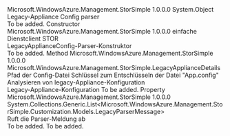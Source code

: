 <Type Name="LegacyApplianceConfigParser" FullName="Microsoft.WindowsAzure.Management.StorSimple.LegacyApplianceConfigParser">
  <TypeSignature Language="C#" Value="public class LegacyApplianceConfigParser" />
  <TypeSignature Language="ILAsm" Value=".class public auto ansi beforefieldinit LegacyApplianceConfigParser extends System.Object" />
  <TypeSignature Language="DocId" Value="T:Microsoft.WindowsAzure.Management.StorSimple.LegacyApplianceConfigParser" />
  <TypeSignature Language="VB.NET" Value="Public Class LegacyApplianceConfigParser" />
  <TypeSignature Language="F#" Value="type LegacyApplianceConfigParser = class" />
  <AssemblyInfo>
    <AssemblyName>Microsoft.WindowsAzure.Management.StorSimple</AssemblyName>
    <AssemblyVersion>1.0.0.0</AssemblyVersion>
  </AssemblyInfo>
  <Base>
    <BaseTypeName>System.Object</BaseTypeName>
  </Base>
  <Interfaces />
  <Docs>
    <summary>
            Legacy-Appliance Config parser
            </summary>
    <remarks>To be added.</remarks>
  </Docs>
  <Members>
    <Member MemberName=".ctor">
      <MemberSignature Language="C#" Value="public LegacyApplianceConfigParser (Microsoft.WindowsAzure.Management.StorSimple.IServiceSecretEncryptor encryptor);" />
      <MemberSignature Language="ILAsm" Value=".method public hidebysig specialname rtspecialname instance void .ctor(class Microsoft.WindowsAzure.Management.StorSimple.IServiceSecretEncryptor encryptor) cil managed" />
      <MemberSignature Language="DocId" Value="M:Microsoft.WindowsAzure.Management.StorSimple.LegacyApplianceConfigParser.#ctor(Microsoft.WindowsAzure.Management.StorSimple.IServiceSecretEncryptor)" />
      <MemberSignature Language="VB.NET" Value="Public Sub New (encryptor As IServiceSecretEncryptor)" />
      <MemberSignature Language="F#" Value="new Microsoft.WindowsAzure.Management.StorSimple.LegacyApplianceConfigParser : Microsoft.WindowsAzure.Management.StorSimple.IServiceSecretEncryptor -&gt; Microsoft.WindowsAzure.Management.StorSimple.LegacyApplianceConfigParser" Usage="new Microsoft.WindowsAzure.Management.StorSimple.LegacyApplianceConfigParser encryptor" />
      <MemberType>Constructor</MemberType>
      <AssemblyInfo>
        <AssemblyName>Microsoft.WindowsAzure.Management.StorSimple</AssemblyName>
        <AssemblyVersion>1.0.0.0</AssemblyVersion>
      </AssemblyInfo>
      <Parameters>
        <Parameter Name="encryptor" Type="Microsoft.WindowsAzure.Management.StorSimple.IServiceSecretEncryptor" />
      </Parameters>
      <Docs>
        <param name="encryptor">einfache Dienstclient STOR</param>
        <summary>
            LegacyApplianceConfig-Parser-Konstruktor
            </summary>
        <remarks>To be added.</remarks>
      </Docs>
    </Member>
    <Member MemberName="ParseLegacyApplianceConfig">
      <MemberSignature Language="C#" Value="public Microsoft.WindowsAzure.Management.StorSimple.LegacyApplianceDetails ParseLegacyApplianceConfig (string filePath, string decryptionKey);" />
      <MemberSignature Language="ILAsm" Value=".method public hidebysig instance class Microsoft.WindowsAzure.Management.StorSimple.LegacyApplianceDetails ParseLegacyApplianceConfig(string filePath, string decryptionKey) cil managed" />
      <MemberSignature Language="DocId" Value="M:Microsoft.WindowsAzure.Management.StorSimple.LegacyApplianceConfigParser.ParseLegacyApplianceConfig(System.String,System.String)" />
      <MemberSignature Language="VB.NET" Value="Public Function ParseLegacyApplianceConfig (filePath As String, decryptionKey As String) As LegacyApplianceDetails" />
      <MemberSignature Language="F#" Value="member this.ParseLegacyApplianceConfig : string * string -&gt; Microsoft.WindowsAzure.Management.StorSimple.LegacyApplianceDetails" Usage="legacyApplianceConfigParser.ParseLegacyApplianceConfig (filePath, decryptionKey)" />
      <MemberType>Method</MemberType>
      <AssemblyInfo>
        <AssemblyName>Microsoft.WindowsAzure.Management.StorSimple</AssemblyName>
        <AssemblyVersion>1.0.0.0</AssemblyVersion>
      </AssemblyInfo>
      <ReturnValue>
        <ReturnType>Microsoft.WindowsAzure.Management.StorSimple.LegacyApplianceDetails</ReturnType>
      </ReturnValue>
      <Parameters>
        <Parameter Name="filePath" Type="System.String" />
        <Parameter Name="decryptionKey" Type="System.String" />
      </Parameters>
      <Docs>
        <param name="filePath">Pfad der Config-Datei</param>
        <param name="decryptionKey">Schlüssel zum Entschlüsseln der Datei "App.config"</param>
        <summary>
            Analysieren von legacy-Appliance-Konfiguration
            </summary>
        <returns>Legacy-Appliance-Konfiguration</returns>
        <remarks>To be added.</remarks>
      </Docs>
    </Member>
    <Member MemberName="ParserMessages">
      <MemberSignature Language="C#" Value="public System.Collections.Generic.List&lt;Microsoft.WindowsAzure.Management.StorSimple.Customization.Models.LegacyParserMessage&gt; ParserMessages { get; }" />
      <MemberSignature Language="ILAsm" Value=".property instance class System.Collections.Generic.List`1&lt;class Microsoft.WindowsAzure.Management.StorSimple.Customization.Models.LegacyParserMessage&gt; ParserMessages" />
      <MemberSignature Language="DocId" Value="P:Microsoft.WindowsAzure.Management.StorSimple.LegacyApplianceConfigParser.ParserMessages" />
      <MemberSignature Language="VB.NET" Value="Public ReadOnly Property ParserMessages As List(Of LegacyParserMessage)" />
      <MemberSignature Language="F#" Value="member this.ParserMessages : System.Collections.Generic.List&lt;Microsoft.WindowsAzure.Management.StorSimple.Customization.Models.LegacyParserMessage&gt;" Usage="Microsoft.WindowsAzure.Management.StorSimple.LegacyApplianceConfigParser.ParserMessages" />
      <MemberType>Property</MemberType>
      <AssemblyInfo>
        <AssemblyName>Microsoft.WindowsAzure.Management.StorSimple</AssemblyName>
        <AssemblyVersion>1.0.0.0</AssemblyVersion>
      </AssemblyInfo>
      <ReturnValue>
        <ReturnType>System.Collections.Generic.List&lt;Microsoft.WindowsAzure.Management.StorSimple.Customization.Models.LegacyParserMessage&gt;</ReturnType>
      </ReturnValue>
      <Docs>
        <summary>
            Ruft die Parser-Meldung ab
            </summary>
        <value>To be added.</value>
        <remarks>To be added.</remarks>
      </Docs>
    </Member>
  </Members>
</Type>